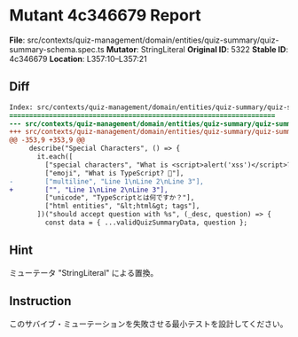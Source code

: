 # Mutant 4c346679 Report

**File**: src/contexts/quiz-management/domain/entities/quiz-summary/quiz-summary-schema.spec.ts
**Mutator**: StringLiteral
**Original ID**: 5322
**Stable ID**: 4c346679
**Location**: L357:10–L357:21

## Diff

```diff
Index: src/contexts/quiz-management/domain/entities/quiz-summary/quiz-summary-schema.spec.ts
===================================================================
--- src/contexts/quiz-management/domain/entities/quiz-summary/quiz-summary-schema.spec.ts	original
+++ src/contexts/quiz-management/domain/entities/quiz-summary/quiz-summary-schema.spec.ts	mutated #5322
@@ -353,9 +353,9 @@
     describe("Special Characters", () => {
       it.each([
         ["special characters", "What is <script>alert('xss')</script>?"],
         ["emoji", "What is TypeScript? 🤔"],
-        ["multiline", "Line 1\nLine 2\nLine 3"],
+        ["", "Line 1\nLine 2\nLine 3"],
         ["unicode", "TypeScriptとは何ですか？"],
         ["html entities", "&lt;html&gt; tags"],
       ])("should accept question with %s", (_desc, question) => {
         const data = { ...validQuizSummaryData, question };
```

## Hint

ミューテータ "StringLiteral" による置換。

## Instruction

このサバイブ・ミューテーションを失敗させる最小テストを設計してください。
